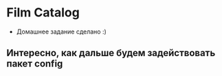 # Film Catalog

* Домашнее задание сделано :)

## Интересно, как дальше будем задействовать пакет config